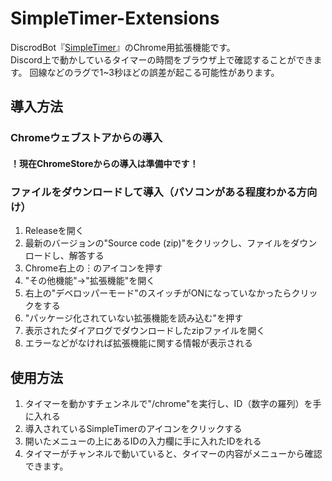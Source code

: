 # SimpleTimer-Extensions
DiscrodBot『[SimpleTimer](https://source.simpletimer.dev/)』のChrome用拡張機能です。  
Discord上で動かしているタイマーの時間をブラウザ上で確認することができます。
回線などのラグで1~3秒ほどの誤差が起こる可能性があります。

## 導入方法
### Chromeウェブストアからの導入
#### ！現在ChromeStoreからの導入は準備中です！
### ファイルをダウンロードして導入（パソコンがある程度わかる方向け）
1. Releaseを開く
2. 最新のバージョンの"Source code (zip)"をクリックし、ファイルをダウンロードし、解答する
3. Chrome右上の︙のアイコンを押す
4. "その他機能"->"拡張機能"を開く
5. 右上の"デベロッパーモード"のスイッチがONになっていなかったらクリックをする
6. "パッケージ化されていない拡張機能を読み込む"を押す
7. 表示されたダイアログでダウンロードしたzipファイルを開く
8. エラーなどがなければ拡張機能に関する情報が表示される

## 使用方法
1. タイマーを動かすチェンネルで"/chrome"を実行し、ID（数字の羅列）を手に入れる
2. 導入されているSimpleTimerのアイコンをクリックする
3. 開いたメニューの上にあるIDの入力欄に手に入れたIDをれる
4. タイマーがチャンネルで動いていると、タイマーの内容がメニューから確認できます。
